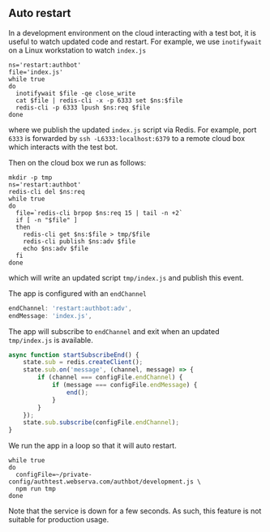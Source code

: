 
## Auto restart

In a development environment on the cloud interacting with a test bot, it is useful to watch updated code and restart. For example, we use `inotifywait` on a Linux workstation to watch `index.js`
```shell
ns='restart:authbot'
file='index.js'
while true
do
  inotifywait $file -qe close_write
  cat $file | redis-cli -x -p 6333 set $ns:$file
  redis-cli -p 6333 lpush $ns:req $file
done
```
where we publish the updated `index.js` script via Redis. For example, port `6333` is forwarded by `ssh -L6333:localhost:6379` to a remote cloud box which interacts with the test bot.

Then on the cloud box we run as follows:
```shell
mkdir -p tmp
ns='restart:authbot'
redis-cli del $ns:req
while true
do
  file=`redis-cli brpop $ns:req 15 | tail -n +2`
  if [ -n "$file" ]
  then
    redis-cli get $ns:$file > tmp/$file
    redis-cli publish $ns:adv $file
    echo $ns:adv $file
  fi
done

```
which will write an updated script `tmp/index.js` and publish this event.

The app is configured with an `endChannel`
```javascript
endChannel: 'restart:authbot:adv',
endMessage: 'index.js',
```
The app will subscribe to `endChannel` and exit when an updated `tmp/index.js` is available.
```javascript
async function startSubscribeEnd() {
    state.sub = redis.createClient();
    state.sub.on('message', (channel, message) => {
        if (channel === configFile.endChannel) {
            if (message === configFile.endMessage) {
                end();
            }
        }
    });
    state.sub.subscribe(configFile.endChannel);
}
```

We run the app in a loop so that it will auto restart.
```shell
while true
do
  configFile=~/private-config/authtest.webserva.com/authbot/development.js \
  npm run tmp
done
```

Note that the service is down for a few seconds. As such, this feature is not suitable for production usage.
